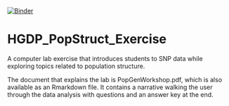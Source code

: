[![Binder](https://mybinder.org/badge.svg)](https://mybinder.org/v2/gh/kmfarris95/HGDP_PopStruct_Exercise/master)

# HGDP_PopStruct_Exercise

A computer lab exercise that introduces students to SNP data while exploring topics related to population structure. 

The document that explains the lab is PopGenWorkshop.pdf, which is also available as an Rmarkdown file. It contains a 
narrative walking the user through the data analysis with questions and an answer key at the end.
